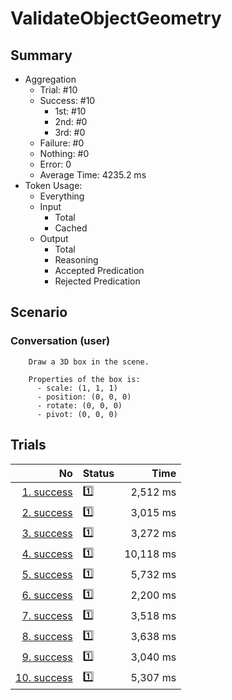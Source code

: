 # ValidateObjectGeometry
## Summary
  - Aggregation
    - Trial: #10
    - Success: #10
      - 1st: #10
      - 2nd: #0
      - 3rd: #0
    - Failure: #0
    - Nothing: #0
    - Error: 0
    - Average Time: 4235.2 ms
  - Token Usage:
    - Everything
    - Input
      - Total
      - Cached
    - Output
      - Total
      - Reasoning
      - Accepted Predication
      - Rejected Predication

## Scenario
### Conversation (user)

        Draw a 3D box in the scene.

        Properties of the box is:
          - scale: (1, 1, 1)
          - position: (0, 0, 0)
          - rotate: (0, 0, 0)
          - pivot: (0, 0, 0)
      

## Trials
No | Status | Time
---:|:-------|------:
[1. success](./trials/1.success.json) | 1️⃣ | 2,512 ms
[2. success](./trials/2.success.json) | 1️⃣ | 3,015 ms
[3. success](./trials/3.success.json) | 1️⃣ | 3,272 ms
[4. success](./trials/4.success.json) | 1️⃣ | 10,118 ms
[5. success](./trials/5.success.json) | 1️⃣ | 5,732 ms
[6. success](./trials/6.success.json) | 1️⃣ | 2,200 ms
[7. success](./trials/7.success.json) | 1️⃣ | 3,518 ms
[8. success](./trials/8.success.json) | 1️⃣ | 3,638 ms
[9. success](./trials/9.success.json) | 1️⃣ | 3,040 ms
[10. success](./trials/10.success.json) | 1️⃣ | 5,307 ms